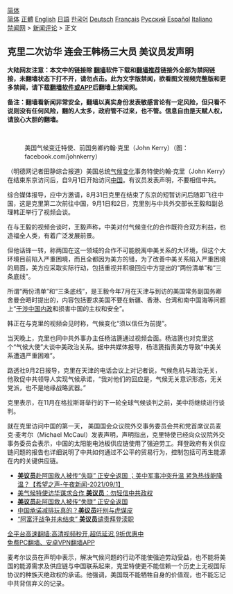  <!-- 面包屑导航 --> <div class="breadcrumb"><!-- GTranslate: https://gtranslate.io/ -->  <div class="switcher notranslate">  <div class="selected">  <a href="#" onclick="return false;"> 简体</a>  </div>  <div class="option">  <a href="https://www.bannedbook.org" onclick="doGTranslate('zh-CN|zh-CN');jQuery('div.switcher div.selected a').html(jQuery(this).html());return false;" title="简体中文" class="nturl selected"> 简体</a>  <a href="https://www.bannedbook.org/zh-tw/" onclick="doGTranslate('zh-CN|zh-TW');jQuery('div.switcher div.selected a').html(jQuery(this).html());return false;" title="繁體中文" class="nturl"> 正體</a>  <a href="https://www.bannedbook.org/en/" onclick="doGTranslate('zh-CN|en');jQuery('div.switcher div.selected a').html(jQuery(this).html());return false;" title="English" class="nturl"> English</a>  <a href="https://www.bannedbook.org/ja/" onclick="doGTranslate('zh-CN|ja');jQuery('div.switcher div.selected a').html(jQuery(this).html());return false;" title="日本語" class="nturl"> 日語</a>  <a href="https://www.bannedbook.org/ko/" onclick="doGTranslate('zh-CN|ko');jQuery('div.switcher div.selected a').html(jQuery(this).html());return false;" title="한국어" class="nturl"> 한국어</a>  <a href="https://www.bannedbook.org/de/" onclick="doGTranslate('zh-CN|de');jQuery('div.switcher div.selected a').html(jQuery(this).html());return false;" title="Deutsch" class="nturl"> Deutsch</a>  <a href="https://www.bannedbook.org/fr/" onclick="doGTranslate('zh-CN|fr');jQuery('div.switcher div.selected a').html(jQuery(this).html());return false;" title="Français" class="nturl"> Français</a>  <a href="https://www.bannedbook.org/ru/" onclick="doGTranslate('zh-CN|ru');jQuery('div.switcher div.selected a').html(jQuery(this).html());return false;" title="Русский" class="nturl"> Русский</a>  <a href="https://www.bannedbook.org/es/" onclick="doGTranslate('zh-CN|es');jQuery('div.switcher div.selected a').html(jQuery(this).html());return false;" title="Español" class="nturl"> Español</a>  <a href="https://www.bannedbook.org/it/" onclick="doGTranslate('zh-CN|it');jQuery('div.switcher div.selected a').html(jQuery(this).html());return false;" title="Italiano" class="nturl"> Italiano</a>  </div>  </div>      <div class='breadcrumb-sub'><!-- Breadcrumb NavXT 6.3.0 --> <a href="https://www.bannedbook.org/" class="home">禁闻网</a> &gt; <a href="https://www.bannedbook.org/bnews/comments/" class="category">新闻评论</a> &gt; 正文</div></div><h2>克里二次访华 连会王韩杨三大员 美议员发声明</h2> <p class="notice"><b>大陆网友注意：本文中的链接除 <a href="https://github.com/bannedbook/fanqiang" >翻墙</a>软件下载和<a href="https://github.com/killgcd/justmysocks/blob/master/README.md">翻墙推荐</a>链接外全部为禁网链接，未翻墙状态下打不开，请勿点击。此为文字版禁闻，欲看图文视频完整版和更多禁闻，请下载<a href="https://github.com/bannedbook/fanqiang">翻墙软件或APP</a>后翻墙上禁闻网。</p><p>备注：翻墙看新闻非常安全，翻墙以真实身份发表敏感言论有一定风险，但只看不说则没有任何风险，翻的人太多，政府管不过来，也不管。信息自由是天赋人权，请放心大胆的翻墙。</b></p>  <div class="entry"> <br /> <figure><a href="https://i0.wp.com/upload-images-bucket-v64rleca837do.s3.eu-west-1.amazonaws.com/wp-content/uploads/2021/04/14020008/Screen-Shot-2021-04-13-at-21.58.57.png?fit=1456%2C1386&#038;ssl=1" data-caption="美国气候变迁特使、前国务卿约翰·克里（John Kerry）（图：facebook.com/johnkerry）"></a><figcaption class="wp-caption-text">美国气候变迁特使、前国务卿约翰·克里（John Kerry）（图：facebook.com/johnkerry）</figcaption></figure> <p>（明德网记者田静综合报道）美国总统<span class='wp_keywordlink'><a href="https://www.bannedbook.org/bnews/ssgc/20180904/993719.html" title="《魔鬼在统治着我们的世界(23)：环保主义(上)》" target="_blank">气候变化</a></span>事务特使约翰·克里（John Kerry）在结束东京访问后，自9月1日开始访问<span class='wp_keywordlink_affiliate'><a href="https://www.bannedbook.org/" title="中国" target="_blank">中国</a></span>。有议员发表声明，不要相信中共。</p> <p>综合媒体报导，应中方邀请，8月31日克里在结束了东京的短暂访问后随即飞往中国，这是克里第二次前往中国，9月1日和2日，克里别与中共外交部长王毅和副总理韩正举行了视频会谈。</p> <p>在与王毅的视频会谈时，王毅声称，中美对付气候变化的合作既符合双方利益，也造福全人类，有着广泛发展前景。</p>  <p>但他话锋一转，称两国在这一领域的合作不可能脱离中美关系的大环境，但这个大环境目前陷入严重困境，而且全都因为美方的错，为了改善中美关系陷入严重困境的局面，美方应采取实际行动，包括重视并积极回应中方提出的“两份清单”和“三条底线”。</p> <p>所谓“两份清单”和“三条底线”，是王毅今年7月在天津与到访的美国常务副国务卿舍曼会晤时提出的，内容包括要求美国不要在新疆、香港、台湾和南中国海等问题上“<span class='wp_keywordlink'><a href="https://www.bannedbook.org/forum11/topic305.html" title="禁片：干涉中国内政" target="_blank">干涉中国内政</a></span>和损害中国的主权和安全”。</p> <p>韩正在与克里的视频会见时称，气候变化“须以信任为前提”。</p>  <p>当天晚上，克里也同中共外事办主任杨洁篪通过视频会面。杨洁篪也对克里这个“气候大使”大谈中美政治关系。据中共媒体报导，杨洁篪指责美方导致“中美关系遭遇严重困难”。</p> <p>路透社9月2日报导，克里在天津的电话会议上对记者说，气候危机与政治无关，他敦促中共领导人实现气候承诺，“我对他们的回应是，气候无关意识形态，无关党派，也不是地缘战略武器。”</p> <p>克里表示，在11月在格拉斯哥举行的下一轮全球气候谈判之前，美中将继续进行谈判。</p>  <p>就在克里访问中国的第一天， 美国国会众议院外交事务委员会共和党首席议员麦克·麦考尔（Michael McCaul）发表声明，声明指出，克里特使已经向众议院外交事务委员会表示，中国的太阳能电池板供应链使用了强迫劳工。拜登政府有关供应链问题的报告也详细说明了中共如何通过不公平的贸易行为，控制包括可再生能源在内的关键供应链。</p> <ul class='op-related-articles' title='相关阅读'> <li><a href='https://www.bannedbook.org/bnews/comments/20210902/1617604.html' target='_blank'><b>美议员</b>赴阿国救人被传“失联” 正安全返国 ；美中军事冲突升温  紧急热线能降温？【希望之声-午夜新闻-2021/09/1】</a></li> <li><a href='https://www.bannedbook.org/bnews/comments/20210902/1617578.html' target='_blank'>美气候特使访华谋求合作 <b>美议员</b>：勿轻信中共政权</a></li> <li><a href='https://www.bannedbook.org/bnews/comments/20210902/1617480.html' target='_blank'><b>美议员</b>赴阿国救人被传“失联” 正安全返国</a></li> <li><a href='https://www.bannedbook.org/bnews/ssgc/20210902/1617339.html' target='_blank'>中国承诺减排玩真的？<b>美议员</b>吁别与虎谋皮</a></li> <li><a href='https://www.bannedbook.org/bnews/comments/20210830/1615806.html' target='_blank'>“阿富汗战争并未结束” <b>美议员</b>谴责拜登渎职</a></li> </ul> <p class="texttj"> <a href="https://github.com/bannedbook/fanqiang/wiki/V2ray%E6%9C%BA%E5%9C%BA" target="_blank">全平台高速翻墙:高清视频秒开,超低延迟,9折优惠中</a><br/> <a href="https://github.com/bannedbook/fanqiang/wiki/%E7%A6%81%E9%97%BB%E7%BD%91%E5%AE%89%E5%8D%93%E7%BF%BB%E5%A2%99%E6%96%B0%E9%97%BBAPP" target="_blank">免费PC翻墙、安卓VPN翻墙APP</a></p><p>麦考尔议员在声明中表示，解决气候问题的行动不能使强迫劳动受益，也不能将美国的能源需求及供应链与中国联系起来，克里特使更不能信赖一个历史上无视国际协议的种族灭绝政权的承诺。他强调，美国既不能牺牲自身的价值观，也不能忘记中共背信弃义的记录。</p> <a name='sharetosocial'></a>  <div style="margin-bottom:5px;padding-bottom:5px;clear:both"> <div id="archive-pix-1" class="banner-ads"> <!-- AuctionX Display platform tag START --> <div id="26318x728x90x621x_ADSLOT2" clicktrack="%%CLICK_URL_ESC%%"></div> <!-- AuctionX Display platform tag END --> </div> <div id="archive-pix-2" class="banner-ads"> <!-- AuctionX Display platform tag START --> <div id="26315x300x250x621x_ADSLOT2" clicktrack="%%CLICK_URL_ESC%%"></div> <!-- AuctionX Display platform tag END --> </div> </div>  <div id="archive-pix-1" class="banner-ads"> <!-- AuctionX Display platform tag START --> <div id="26318x728x90x621x_ADSLOT3" clicktrack="%%CLICK_URL_ESC%%"></div> <!-- AuctionX Display platform tag END --> </div> </div><!--END ENTRY--> 
